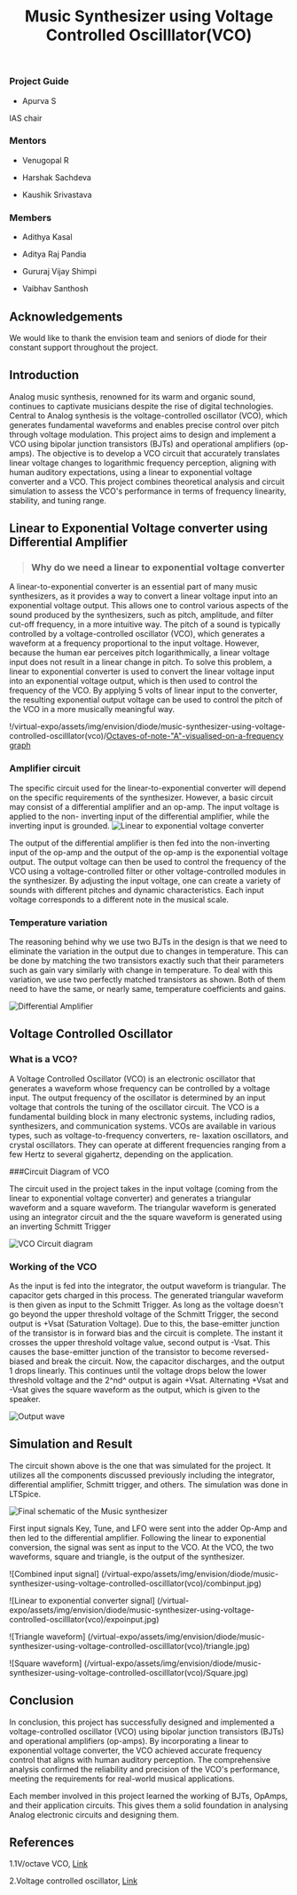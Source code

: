﻿---
gmeet: "https://meet.google.com/xjt-angw-uqv"

layout: post

title: "Music Synthesizer using Voltage Controlled Oscilllator(VCO)"

description: "ONE LINER DESCRIPTION"

categories: envision

thumbnail: 

year: 2023

---

### Project Guide

- Apurva S

IAS chair

### Mentors

- Venugopal R

- Harshak Sachdeva

- Kaushik Srivastava

### Members

- Adithya Kasal

- Aditya Raj Pandia

- Gururaj Vijay Shimpi

- Vaibhav Santhosh

## Acknowledgements

We would like to thank the envision team and seniors of diode for their
constant support throughout the project.

## Introduction

Analog music synthesis, renowned for its warm and organic sound,
continues to captivate musicians despite the rise of digital
technologies. Central to Analog synthesis is the voltage-controlled
oscillator (VCO), which generates fundamental waveforms and enables
precise control over pitch through voltage modulation. This project aims
to design and implement a VCO using bipolar junction transistors (BJTs)
and operational amplifiers (op-amps). The objective is to develop a VCO
circuit that accurately translates linear voltage changes to logarithmic
frequency perception, aligning with human auditory expectations, using a
linear to exponential voltage converter and a VCO. This project combines
theoretical analysis and circuit simulation to assess the VCO's
performance in terms of frequency linearity, stability, and tuning
range.

## Linear to Exponential Voltage converter using Differential Amplifier

> ### Why do we need a linear to exponential voltage converter

A linear-to-exponential converter is an essential part of many music
synthesizers,
as it provides a way to convert a linear voltage input into an
exponential voltage
output. This allows one to control various aspects of the sound produced
by the
synthesizers, such as pitch, amplitude, and filter cut-off frequency, in
a more intuitive
way. The pitch of a sound is typically controlled by a
voltage-controlled oscillator
(VCO), which generates a waveform at a frequency proportional to the
input voltage.
However, because the human ear perceives pitch logarithmically, a linear
voltage
input does not result in a linear change in pitch. To solve this
problem, a linear to
exponential converter is used to convert the linear voltage input into
an exponential
voltage output, which is then used to control the frequency of the VCO.
By applying
5 volts of linear input to the converter, the resulting exponential
output voltage can
be used to control the pitch of the VCO in a more musically meaningful
way.

!/virtual-expo/assets/img/envision/diode/music-synthesizer-using-voltage-controlled-oscilllator(vco)/[Octaves-of-note-"A"-visualised-on-a-frequency
graph](./images/octaves.png)

### Amplifier circuit

The specific circuit used for the linear-to-exponential converter will
depend on
the specific requirements of the synthesizer. However, a basic circuit
may consist
of a differential amplifier and an op-amp. The input voltage is applied
to the non-
inverting input of the differential amplifier, while the inverting input
is grounded.
![Linear to exponential voltage converter](/virtual-expo/assets/img/envision/diode/music-synthesizer-using-voltage-controlled-oscilllator(vco)/lte.png)

The output of the differential amplifier is then fed into the
non-inverting input of
the op-amp and the output of the op-amp is the exponential voltage
output.
The output voltage can then be used to control the frequency of the VCO
using
a voltage-controlled filter or other voltage-controlled modules in the
synthesizer. By
adjusting the input voltage, one can create a variety of sounds with
different pitches
and dynamic characteristics. Each input voltage corresponds to a
different note in
the musical scale.

### Temperature variation

The reasoning behind why we use two BJTs in the design is that we need
to
eliminate the variation in the output due to changes in temperature.
This can be
done by matching the two transistors exactly such that their parameters
such as gain
vary similarly with change in temperature.
To deal with this variation, we use two perfectly matched transistors as
shown. Both
of them need to have the same, or nearly same, temperature coefficients
and gains.

![Differential Amplifier](/virtual-expo/assets/img/envision/diode/music-synthesizer-using-voltage-controlled-oscilllator(vco)/Diff_amplifier.jpg)

## Voltage Controlled Oscillator

### What is a VCO?

A Voltage Controlled Oscillator (VCO) is an electronic oscillator that
generates
a waveform whose frequency can be controlled by a voltage input. The
output
frequency of the oscillator is determined by an input voltage that
controls the
tuning of the oscillator circuit. The VCO is a fundamental building
block in many
electronic systems, including radios, synthesizers, and communication
systems.
VCOs are available in various types, such as voltage-to-frequency
converters, re-
laxation oscillators, and crystal oscillators. They can operate at
different frequencies
ranging from a few Hertz to several gigahertz, depending on the
application.

###Circuit Diagram of VCO

The circuit used in the project takes in the input voltage (coming from
the linear
to exponential voltage converter) and generates a triangular waveform
and a square
waveform. The triangular waveform is generated using an integrator
circuit and the
the square waveform is generated using an inverting Schmitt Trigger

![VCO Circuit diagram](/virtual-expo/assets/img/envision/diode/music-synthesizer-using-voltage-controlled-oscilllator(vco)/vco.jpg)

### Working of the VCO

As the input is fed into the integrator, the output waveform is
triangular.
The capacitor gets charged in this process. The generated triangular
waveform is
then given as input to the Schmitt Trigger.
As long as the voltage doesn't go beyond the upper threshold voltage of
the
Schmitt Trigger, the second output is +Vsat (Saturation Voltage). Due to
this, the
base-emitter junction of the transistor is in forward bias and the
circuit is complete.
The instant it crosses the upper threshold voltage value, second output
is -Vsat. This
causes the base-emitter junction of the transistor to become
reversed-biased and
break the circuit. Now, the capacitor discharges, and the output 1 drops
linearly. This
continues until the voltage drops below the lower threshold voltage and
the 2^nd^ output is again +Vsat.
Alternating +Vsat and -Vsat gives the square waveform as the output,
which is given to the speaker.

![Output wave](/virtual-expo/assets/img/envision/diode/music-synthesizer-using-voltage-controlled-oscilllator(vco)/outwaveforms.png)

## Simulation and Result

The circuit shown above is the one that was simulated for the project.
It utilizes
all the components discussed previously including the integrator,
differential amplifier,
Schmitt trigger, and others. The simulation was done in LTSpice.

![Final schematic of the Music synthesizer](/virtual-expo/assets/img/envision/diode/music-synthesizer-using-voltage-controlled-oscilllator(vco)/ms.jpg)

First input signals Key, Tune, and LFO were sent into the adder Op-Amp
and
then led to the differential amplifier. Following the linear to
exponential conversion,
the signal was sent as input to the VCO. At the VCO, the two waveforms,
square
and triangle, is the output of the synthesizer.

![Combined input signal] (/virtual-expo/assets/img/envision/diode/music-synthesizer-using-voltage-controlled-oscilllator(vco)/combinput.jpg)

![Linear to exponential converter signal] (/virtual-expo/assets/img/envision/diode/music-synthesizer-using-voltage-controlled-oscilllator(vco)/expoinput.jpg)

![Triangle waveform] (/virtual-expo/assets/img/envision/diode/music-synthesizer-using-voltage-controlled-oscilllator(vco)/triangle.jpg)

![Square waveform] (/virtual-expo/assets/img/envision/diode/music-synthesizer-using-voltage-controlled-oscilllator(vco)/Square.jpg)

## Conclusion

In conclusion, this project has successfully designed and implemented a
voltage-controlled oscillator (VCO) using bipolar junction transistors
(BJTs) and operational amplifiers (op-amps). By incorporating a linear
to exponential voltage converter, the VCO achieved accurate frequency
control that aligns with human auditory perception. The comprehensive
analysis confirmed the reliability and precision of the VCO's
performance, meeting the requirements for real-world musical
applications.

Each member involved in this project learned the working of BJTs,
OpAmps, and their application circuits. This gives them a solid
foundation in analysing Analog electronic circuits and designing them.

## References

1.1V/octave VCO, [Link](
https://www.allaboutcircuits.com/projects/diy-synth-series-vco/)

2.Voltage controlled oscillator, [Link](
https://synthesizeracademy.com/voltage-controlled-oscillator-vco/)
